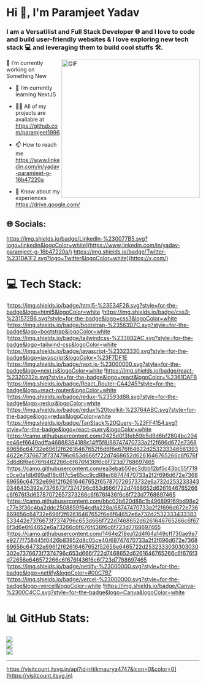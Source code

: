 <h1 align="left">Hi 👋, I'm Paramjeet Yadav</h1>
<h3 align="left">I am a Versatilist and Full Stack Developer 🌐 and I love to code and build user-friendly websites & I love exploring new tech stack 💻 and leveraging them to build cool stuffs 🛠.</h3>

<img align="right" alt="GIF" src="https://user-images.githubusercontent.com/17249211/191750155-38a778e2-c0d2-460e-b256-a4592b4a75d2.gif" width="360px"/>

 🔭 I’m currently working on Something New

- 🌱 I’m currently learning NextJS

- 👨‍💻 All of my projects are available at https://github.com/paramjeet1996

- 📫 How to reach me https://www.linkedin.com/in/yadav-paramjeet-g-16b47220a

- 📄 Know about my experiences https://drive.google.com/


## 🌐 Socials:
https://img.shields.io/badge/LinkedIn-%230077B5.svg?logo=linkedin&logoColor=white](https://www.linkedin.com/in/yadav-paramjeet-g-16b47220a/)
https://img.shields.io/badge/Twitter-%231DA1F2.svg?logo=Twitter&logoColor=white](https://x.com/) 

# 💻 Tech Stack:
!https://img.shields.io/badge/html5-%23E34F26.svg?style=for-the-badge&logo=html5&logoColor=white
!https://img.shields.io/badge/css3-%231572B6.svg?style=for-the-badge&logo=css3&logoColor=white
!https://img.shields.io/badge/bootstrap-%23563D7C.svg?style=for-the-badge&logo=bootstrap&logoColor=white
!https://img.shields.io/badge/tailwindcss-%2338B2AC.svg?style=for-the-badge&logo=tailwind-css&logoColor=white <br/>
!https://img.shields.io/badge/javascript-%23323330.svg?style=for-the-badge&logo=javascript&logoColor=%23F7DF1E
!https://img.shields.io/badge/next.js-%23000000.svg?style=for-the-badge&logo=next.js&logoColor=white
!https://img.shields.io/badge/react-%2320232a.svg?style=for-the-badge&logo=react&logoColor=%2361DAFB
!https://img.shields.io/badge/React_Router-CA4245?style=for-the-badge&logo=react-router&logoColor=white 
!https://img.shields.io/badge/redux-%23593d88.svg?style=for-the-badge&logo=redux&logoColor=white 
!https://img.shields.io/badge/redux%20toolkit-%23764ABC.svg?style=for-the-badge&logo=redux&logoColor=white
!https://img.shields.io/badge/TanStack%20Query-%23FF4154.svg?style=for-the-badge&logo=react-query&logoColor=white <br/>
!https://camo.githubusercontent.com/2425d0f3feb59b5d9d6bf2804bc204ee46ef6649adffa46888384189c14ff5f8/68747470733a2f2f696d672e736869656c64732e696f2f62616467652f6d6f6e676f64622d2532333465613934622e7376673f7374796c653d666f722d7468652d6261646765266c6f676f3d6d6f6e676f6462266c6f676f436f6c6f723d7768697465
!https://camo.githubusercontent.com/ea3ebab50ec3dbb12bf5c43bc55f719c0ce0a1db699a818c817c5e65cc9cd88e/68747470733a2f2f696d672e736869656c64732e696f2f62616467652f657870726573732e6a732d2532333430346435392e7376673f7374796c653d666f722d7468652d6261646765266c6f676f3d65787072657373266c6f676f436f6c6f723d7768697465
!https://camo.githubusercontent.com/bbc02b620d88c1b496899169bd98e2c77e3f36c4ba2ddc2508859f64cdfa228a/68747470733a2f2f696d672e736869656c64732e696f2f62616467652f6e6f64652e6a732d2532333433383533442e7376673f7374796c653d666f722d7468652d6261646765266c6f676f3d6e6f64652e6a73266c6f676f436f6c6f723d7768697465 <br/>
!https://camo.githubusercontent.com/1464e218ea12d4f64a149cff730ae9e7e9277f758445f0426b83952d8c05ce40/68747470733a2f2f696d672e736869656c64732e696f2f62616467652f52656e6465722d2532333030303030302e7376673f7374796c653d666f722d7468652d6261646765266c6f676f3d72656e646572266c6f676f436f6c6f723d7768697465
!https://img.shields.io/badge/netlify-%23000000.svg?style=for-the-badge&logo=netlify&logoColor=#00C7B7
!https://img.shields.io/badge/vercel-%23000000.svg?style=for-the-badge&logo=vercel&logoColor=white 
!https://img.shields.io/badge/Canva-%2300C4CC.svg?style=for-the-badge&logo=Canva&logoColor=white

# 📊 GitHub Stats:
![](https://github-readme-stats.vercel.app/api?username=ritikmaurya4747&theme=tokyonight&hide_border=false&include_all_commits=true&count_private=true)<br/>
![](https://github-readme-streak-stats.herokuapp.com/?user=ritikmaurya4747&theme=tokyonight&hide_border=false)<br/>
![](https://github-readme-stats.vercel.app/api/top-langs/?username=ritikmaurya4747&theme=tokyonight&hide_border=false&include_all_commits=true&count_private=true&layout=compact)

---
https://visitcount.itsvg.in/api?id=ritikmaurya4747&icon=0&color=0](https://visitcount.itsvg.in)
